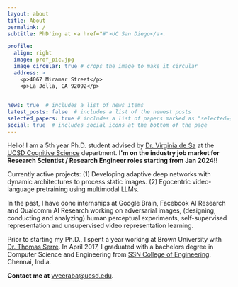 ```yaml
---
layout: about
title: About
permalink: /
subtitle: PhD'ing at <a href="#">UC San Diego</a>.

profile:
  align: right
  image: prof_pic.jpg
  image_circular: true # crops the image to make it circular
  address: >
    <p>4067 Miramar Street</p>
    <p>La Jolla, CA 92092</p>
  

news: true  # includes a list of news items
latest_posts: false  # includes a list of the newest posts
selected_papers: true # includes a list of papers marked as "selected={true}"
social: true  # includes social icons at the bottom of the page
---
```


Hello! I am a 5th year Ph.D. student advised by [Dr. Virginia de Sa](http://www.cogsci.ucsd.edu/~desa/) at the [UCSD Cognitive Science](http://cogsci.ucsd.edu) department. **I'm on the industry job market for Research Scientist / Research Engineer roles starting from Jan 2024!!**

Currently active projects: (1) Developing adaptive deep networks with dynamic architectures to process static images. (2) Egocentric video-language pretraining using multimodal LLMs.

In the past, I have done internships at Google Brain, Facebook AI Research and Qualcomm AI Research working on adversarial images, (designing, conducting and analyzing) human perceptual experiments, self-supervised representation and unsupervised video representation learning.

Prior to starting my Ph.D., I spent a year working at Brown University with [Dr. Thomas Serre](http://serre-lab.clps.brown.edu/).
In April 2017, I graduated with a bachelors degree in Computer Science and Engineering from [SSN College of Engineering](http://www.ssn.edu.in/?page_id=124), Chennai, India.

**Contact me at** [vveeraba@ucsd.edu](mailto:vveeraba@ucsd.edu).
<!-- {% twitter https://twitter.com/simple_cell_/timelines/539487832448843776 limit=5 widget_type=grid maxwidth=500 %} -->